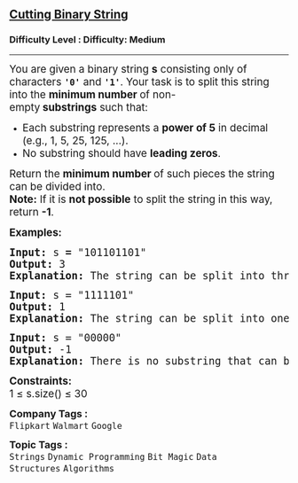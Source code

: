 <h2><a href="https://www.geeksforgeeks.org/problems/cutting-binary-string1342/1?_gl=1*1v9b4n0*_up*MQ..*_gs*MQ..&gclid=CjwKCAjw1dLDBhBoEiwAQNRiQT0KRmQBOBtaoc8zaTHWM7TzwEinwSfJAqvVUflitu8AXHiH_Evj4RoCxFoQAvD_BwE&gbraid=0AAAAAC9yBkDEW5NjnnoGebZncbLtA6hZT">Cutting Binary String</a></h2><h3>Difficulty Level : Difficulty: Medium</h3><hr><div class="problems_problem_content__Xm_eO"><p data-start="118" data-end="295"><span style="font-size: 14pt;">You are given a binary string&nbsp;<strong>s</strong>&nbsp;consisting only of characters&nbsp;<strong><code data-start="182" data-end="187">'0'</code></strong>&nbsp;and&nbsp;<strong><code data-start="192" data-end="197">'1'</code></strong>. Your task is to split this string into the&nbsp;<strong data-start="242" data-end="284">minimum number&nbsp;</strong>of non-empty<strong data-start="242" data-end="284">&nbsp;substrings</strong>&nbsp;such that:</span></p>
<ul>
<li><span style="font-size: 14pt;">Each substring represents a&nbsp;<strong data-start="328" data-end="342">power of 5</strong>&nbsp;in decimal (e.g., 1, 5, 25, 125, ...).<br></span></li>
<li><span style="font-size: 14pt;">No substring should have&nbsp;</span><strong style="font-size: 14pt;" data-start="410" data-end="427">leading zeros</strong><span style="font-size: 14pt;">.</span></li>
</ul>
<p data-start="430" data-end="581"><span style="font-size: 14pt;">Return the&nbsp;<strong data-start="441" data-end="475">minimum number </strong>of such pieces&nbsp;the string can be divided into.<br></span><span style="font-size: 14pt;"><strong>Note:</strong>&nbsp;If it is&nbsp;<strong data-start="517" data-end="533">not possible</strong>&nbsp;to split the string in this way, return&nbsp;<strong data-start="574" data-end="580">-1</strong>.</span></p>
<p data-start="430" data-end="581"><strong><span style="font-size: 14pt;">Examples:</span></strong></p>
<pre data-start="430" data-end="581"><span style="font-size: 14pt;"><strong style="font-size: 14pt;">Input: </strong><span style="font-size: 14pt;">s</span><strong style="font-size: 14pt;"> = </strong><span style="font-size: 14pt;">"101101101"</span><strong style="font-size: 14pt;"><br>Output: </strong><span style="font-size: 14pt;">3</span><strong style="font-size: 14pt;"><br>Explanation:&nbsp;</strong><span style="font-size: 14pt;">The string can be split into three substrings: </span><code style="font-size: 14pt;" data-start="205" data-end="212">"101"</code><span style="font-size: 14pt;">, </span><code style="font-size: 14pt;" data-start="214" data-end="221">"101"</code><span style="font-size: 14pt;">, and </span><code style="font-size: 14pt;" data-start="227" data-end="234">"101"</code>, each of which is a power of 5 with<span style="font-size: 14pt;"> </span><span style="font-size: 14pt;">no leading zeros.</span></span></pre>
<pre data-start="430" data-end="581"><span style="font-size: 14pt;"><strong>Input:</strong> s = "1111101"
<strong>Output:</strong> 1
<strong>Explanation:</strong> The string </span><span style="font-size: 18.6667px;">can be split into one binary string "1111101" which is 125 in decimal and a power of 5 with no leading zeros.</span></pre>
<pre data-start="430" data-end="581"><span style="font-size: 14pt;"><strong style="font-size: 14pt;">Input: </strong><span style="font-size: 14pt;">s = "00000"</span></span><br><span style="font-size: 14pt;"><strong>Output: </strong>-1</span><br><span style="font-size: 14pt;"><strong>Explanation: </strong>There is no substring that can be split into power of <strong>5.<br></strong></span></pre>
<p><strong><span style="font-size: 14pt;">Constraints:<br></span></strong><span style="font-size: 14pt;">1 ≤ s.size() ≤ 30</span></p></div><p><span style=font-size:18px><strong>Company Tags : </strong><br><code>Flipkart</code>&nbsp;<code>Walmart</code>&nbsp;<code>Google</code>&nbsp;<br><p><span style=font-size:18px><strong>Topic Tags : </strong><br><code>Strings</code>&nbsp;<code>Dynamic Programming</code>&nbsp;<code>Bit Magic</code>&nbsp;<code>Data Structures</code>&nbsp;<code>Algorithms</code>&nbsp;
